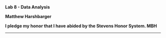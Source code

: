 **Lab 8 - Data Analysis**

**Matthew Harshbarger**

**I pledge my honor that I have abided by the Stevens Honor System. MBH**

---
